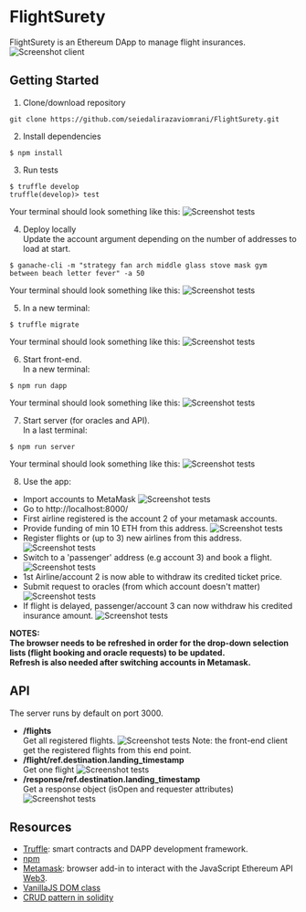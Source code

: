 # FlightSurety
FlightSurety is an Ethereum DApp to manage flight insurances.
![Screenshot client](./screenshots/front-end.png)

## Getting Started
1.  Clone/download repository
```
git clone https://github.com/seiedalirazaviomrani/FlightSurety.git
```
2.  Install dependencies
```
$ npm install
```
3.  Run tests
```
$ truffle develop
truffle(develop)> test
```
Your terminal should look something like this:
![Screenshot tests](./screenshots/1.png)

4.  Deploy locally  
Update the account argument depending on the number of addresses to load at start.
```
$ ganache-cli -m "strategy fan arch middle glass stove mask gym between beach letter fever" -a 50
```
Your terminal should look something like this:
![Screenshot tests](./screenshots/2.png)

5. In a new terminal:
```
$ truffle migrate
```
Your terminal should look something like this:
![Screenshot tests](./screenshots/3.png)

6.  Start front-end.  
In a new terminal:
```
$ npm run dapp
```
Your terminal should look something like this:
![Screenshot tests](./screenshots/4.png)

7.  Start server (for oracles and API).  
In a last terminal:
```
$ npm run server
```
Your terminal should look something like this:
![Screenshot tests](./screenshots/5.png)

8.  Use the app:
  - Import accounts to MetaMask
  ![Screenshot tests](./screenshots/6.png)
  - Go to http://localhost:8000/
  - First airline registered is the account 2 of your metamask accounts.
  - Provide funding of min 10 ETH from this address.
  ![Screenshot tests](./screenshots/7.png)
  - Register flights or (up to 3) new airlines from this address.
  ![Screenshot tests](./screenshots/8.png)
  - Switch to a 'passenger' address (e.g account 3) and book a flight.
  ![Screenshot tests](./screenshots/9.png)
  - 1st Airline/account 2 is now able to withdraw its credited ticket price.
  - Submit request to oracles (from which account doesn't matter)
  ![Screenshot tests](./screenshots/10.png)
  - If flight is delayed, passenger/account 3 can now withdraw his credited insurance amount.
  ![Screenshot tests](./screenshots/11.png)  

**NOTES:  
The browser needs to be refreshed in order for the drop-down selection lists (flight booking and oracle requests) to be updated.  
Refresh is also needed after switching accounts in Metamask.**

## API
The server runs by default on port 3000.  
- **/flights**  
Get all registered flights.
![Screenshot tests](./screenshots/12.png)
Note: the front-end client get the registered flights from this end point.
- **/flight/ref.destination.landing_timestamp**  
Get one flight
![Screenshot tests](./screenshots/13.png)
- **/response/ref.destination.landing_timestamp**  
Get a response object (isOpen and requester attributes)
![Screenshot tests](./screenshots/14.png)
## Resources

- [Truffle](https://www.truffleframework.com/): smart contracts and DAPP development framework.
- [npm](https://www.npmjs.com/get-npm)
- [Metamask](https://metamask.io/): browser add-in to interact with the JavaScript Ethereum API [Web3](https://github.com/ethereum/web3.js/).
- [VanillaJS DOM class](https://hackernoon.com/how-i-converted-my-react-app-to-vanillajs-and-whether-or-not-it-was-a-terrible-idea-4b14b1b2faff)
- [CRUD pattern in solidity](https://medium.com/@robhitchens/solidity-crud-part-1-824ffa69509a)
